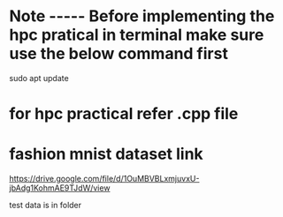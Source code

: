 
# Note ----- Before implementing the hpc pratical in terminal make sure use the below command first 
 sudo apt update
 
# for hpc practical refer .cpp file
 
# fashion mnist dataset link 
https://drive.google.com/file/d/1OuMBVBLxmjuvxU-jbAdg1KohmAE9TJdW/view

test  data is in folder
